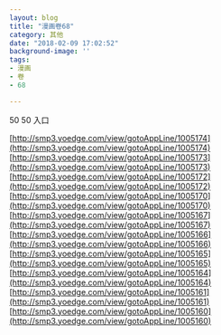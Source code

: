 ```yaml
---
layout: blog
title: "漫画卷68"
category: 其他
date: "2018-02-09 17:02:52"
background-image: ''
tags:
- 漫画
- 卷
- 68

---
```

50
50
入口

[http://smp3.yoedge.com/view/gotoAppLine/1005174](http://smp3.yoedge.com/view/gotoAppLine/1005174)
[http://smp3.yoedge.com/view/gotoAppLine/1005173](http://smp3.yoedge.com/view/gotoAppLine/1005173)
[http://smp3.yoedge.com/view/gotoAppLine/1005172](http://smp3.yoedge.com/view/gotoAppLine/1005172)
[http://smp3.yoedge.com/view/gotoAppLine/1005170](http://smp3.yoedge.com/view/gotoAppLine/1005170)
[http://smp3.yoedge.com/view/gotoAppLine/1005167](http://smp3.yoedge.com/view/gotoAppLine/1005167)
[http://smp3.yoedge.com/view/gotoAppLine/1005166](http://smp3.yoedge.com/view/gotoAppLine/1005166)
[http://smp3.yoedge.com/view/gotoAppLine/1005165](http://smp3.yoedge.com/view/gotoAppLine/1005165)
[http://smp3.yoedge.com/view/gotoAppLine/1005164](http://smp3.yoedge.com/view/gotoAppLine/1005164)
[http://smp3.yoedge.com/view/gotoAppLine/1005161](http://smp3.yoedge.com/view/gotoAppLine/1005161)
[http://smp3.yoedge.com/view/gotoAppLine/1005160](http://smp3.yoedge.com/view/gotoAppLine/1005160)

        
